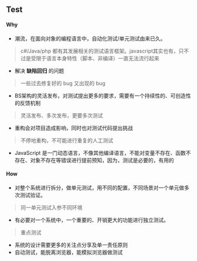 ## Test

#### Why

* 潮流，在面向对象的编程语言中，自动化测试/单元测试由来已久。
> c#/Java/php 都有其发展相关的测试语言框架。javascript其实也有，只不过是受限于语言本身特性（脚本、非编译）一直无法流行起来
* 解决 **缺陷回归** 的问题 
> 一些过去修复好的 bug 又出现的 bug
* BS架构的灵活发布，对测试提出更多的要求，需要有一个持续性的、可创造性的反馈机制
> 灵活发布、多次发布，更要多次测试
* 重构会对项目造成影响，同时也对测试代码提出挑战
> 不停地重构，不可能进行重复的人工测试
* JavaScript 是一门动态语言，不像其他编译语言，不能对变量不存在、函数不存在、对象不存在等错误进行提前预知，因为，测试是必要的，有用的

#### How
* 对整个系统进行拆分，做单元测试，用不同的配置，不同场景对一个单元做多次测试验证。
> 同一单元测试入参不同环境
* 有必要对一个系统中，一个重要的、开销更大的功能进行独立测试。
> 重点测试
* 系统的设计需要更多的关注点分享及单一责任原则
* 自动测试，能脱离浏览器，能模拟浏览器做测试
